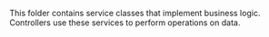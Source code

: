 This folder contains service classes that implement business logic. Controllers use these services to perform operations on data.